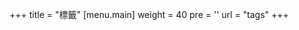 +++
title = "標籤"
[menu.main]
  weight = 40
  pre = '<i class="fas fa-fw fa-tags"></i>'
  url = "tags"
+++
